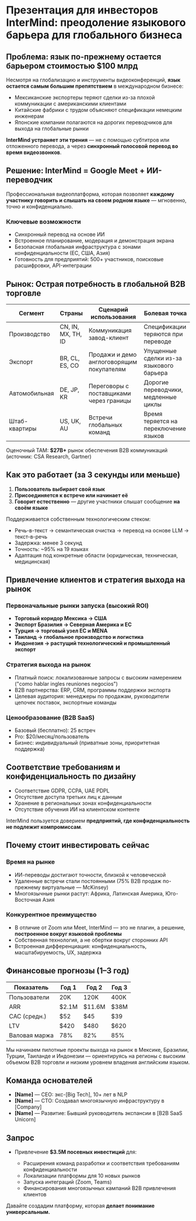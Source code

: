 # Презентация для инвесторов InterMind: преодоление языкового барьера для глобального бизнеса

## Проблема: язык по-прежнему остается барьером стоимостью $100 млрд

Несмотря на глобализацию и инструменты видеоконференций, **язык остается самым большим препятствием** в международном бизнесе:

- Мексиканские экспортеры теряют сделки из-за плохой коммуникации с американскими клиентами
- Китайские фабрики с трудом объясняют спецификации немецким инженерам
- Японские компании полагаются на дорогих переводчиков для выхода на глобальные рынки

**InterMind устраняет эти трения** — не с помощью субтитров или отложенного перевода, а через **синхронный голосовой перевод во время видеозвонков**.

## Решение: InterMind = Google Meet + ИИ-переводчик

Профессиональная видеоплатформа, которая позволяет **каждому участнику говорить и слышать на своем родном языке** — мгновенно, точно и конфиденциально.

### Ключевые возможности

- Синхронный перевод на основе ИИ
- Встроенное планирование, модерация и демонстрация экрана
- Безопасная глобальная инфраструктура с зонами конфиденциальности (ЕС, США, Азия)
- Готовность для предприятий: 500+ участников, поисковые расшифровки, API-интеграции

## Рынок: Острая потребность в глобальной B2B торговле

| Сегмент        | Страны             | Сценарий использования                   | Болевая точка                       |
| -------------- | ------------------ | ---------------------------------------- | ----------------------------------- |
| Производство   | CN, IN, MX, TH, ID | Коммуникация завод-клиент                | Спецификации теряются при переводе  |
| Экспорт        | BR, CL, ES, CO     | Продажи и демо англоговорящим покупателям| Упущенные сделки из-за языкового барьера |
| Автомобильная  | DE, JP, KR         | Переговоры с поставщиками через границы  | Дорогие переводчики, медленные циклы |
| Штаб-квартиры  | US, UK, AU         | Встречи глобальных команд                | Время теряется на переключение языков |

Оценочный TAM: **$27B+** рынок обеспечения B2B коммуникаций (источник: CSA Research, Gartner)

## Как это работает (за 3 секунды или меньше)

1. **Пользователь выбирает свой язык**
2. **Присоединяется к встрече или начинает её**
3. **Говорит естественно** — другие участники слышат сообщение **на своём языке**

Поддерживается собственным технологическим стеком:

- Речь-в-текст → семантическая очистка → перевод на основе LLM → текст-в-речь
- Задержка: менее 3 секунд
- Точность: \~95% на 19 языках
- Адаптация под конкретные области (юридическая, техническая, медицинская)

## Привлечение клиентов и стратегия выхода на рынок

### Первоначальные рынки запуска (высокий ROI)

- **Торговый коридор Мексика → США**
- **Экспорт Бразилия → Северная Америка и ЕС**
- **Турция → торговый узел ЕС и MENA**
- **Таиланд → глобальное производство и логистика**
- **Индонезия → растущий технологический и промышленный экспорт**

### Стратегия выхода на рынок

- Платный поиск: локализованные запросы с высоким намерением ("como hablar ingles reuniones negocios")
- B2B партнерства: ERP, CRM, программы поддержки экспорта
- Целевая аудитория: менеджеры по продажам, руководители цепочек поставок, экспортные команды

### Ценообразование (B2B SaaS)

- Базовый (бесплатно): 25 встреч
- Pro: $20/месяц/пользователь
- Бизнес: индивидуальный (приватные зоны, приоритетная поддержка)

## Соответствие требованиям и конфиденциальность по дизайну

- Соответствие GDPR, CCPA, UAE PDPL
- Отсутствие доступа третьих лиц к данным
- Хранение в региональных зонах конфиденциальности
- Отсутствие обучения ИИ на клиентском контенте

InterMind пользуется доверием **предприятий, где конфиденциальность не подлежит компромиссам**.

## Почему стоит инвестировать сейчас

### Время на рынке

- ИИ-переводы достигают точности, близкой к человеческой
- Удаленные встречи стали постоянными (75% B2B продаж по-прежнему виртуальные — McKinsey)
- Многоязычные рынки растут: Африка, Латинская Америка, Юго-Восточная Азия

### Конкурентное преимущество

- В отличие от Zoom или Meet, InterMind — это не плагин, а решение, **построенное вокруг языковой проблемы**
- Собственная технология, а не обертки вокруг сторонних API
- Встроенная дифференциация: конфиденциальность, масштабируемость, UX, задержка

## Финансовые прогнозы (1–3 год)

| Показатель   | Год 1  | Год 2   | Год 3  |
| ------------ | ------ | ------- | ------ |
| Пользователи | 20K    | 120K    | 400K   |
| ARR          | \$2.1M | \$11.6M | \$38M  |
| CAC (средн.) | \$52   | \$45    | \$39   |
| LTV          | \$420  | \$480   | \$620  |
| Валовая маржа| 78%    | 82%     | 85%    |

Мы начинаем пилотные проекты выхода на рынок в Мексике, Бразилии, Турции, Таиланде и Индонезии — ориентируясь на регионы с высоким объемом B2B торговли и низким уровнем владения английским языком.

## Команда основателей

- **\[Name]** — CEO: экс-\[Big Tech], 10+ лет в NLP
- **\[Name]** — CTO: Создавал многоязычную инфраструктуру в \[Company]
- **\[Name]** — Развитие: Бывший руководитель экспансии в \[B2B SaaS Unicorn]

## Запрос

- Привлечение **\$3.5M посевных инвестиций** для:

  - Расширения команд разработки и соответствия требованиям конфиденциальности
  - Локализации платформы для 10 новых рынков
  - Запуска интеграций (Zoom, Teams)
  - Финансирования многоязычных кампаний B2B привлечения клиентов

Давайте создадим платформу, которая **делает понимание универсальным.**